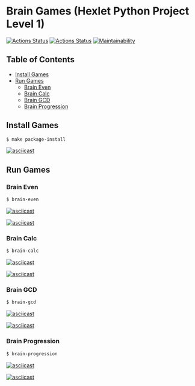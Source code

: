 # Brain Games (Hexlet Python Project Level 1)

[![Actions Status](https://github.com/neihaoo/python-project-lvl1/workflows/hexlet-check/badge.svg)](https://github.com/neihaoo/python-project-lvl1/actions)
[![Actions Status](https://github.com/neihaoo/python-project-lvl1/workflows/project-check/badge.svg)](https://github.com/neihaoo/python-project-lvl1/actions)
[![Maintainability](https://api.codeclimate.com/v1/badges/a7a2ef83b89bcd94d1f1/maintainability)](https://codeclimate.com/github/neihaoo/python-project-lvl1/maintainability)

## Table of Contents

- [Install Games](#Install-Games)
- [Run Games](#Run-Games)
  - [Brain Even](#Brain-Even)
  - [Brain Calc](#Brain-Calc)
  - [Brain GCD](#Brain-GCD)
  - [Brain Progression](#Brain-Progression)

## Install Games

```sh
$ make package-install
```

[![asciicast](https://asciinema.org/a/A0ggLHqUOvlhmWd0NRywNuhml.svg)](https://asciinema.org/a/A0ggLHqUOvlhmWd0NRywNuhml)

## Run Games

### Brain Even

```sh
$ brain-even
```

[![asciicast](https://asciinema.org/a/5uGhFLFaWdWnhSFe7A5uBNqaM.svg)](https://asciinema.org/a/5uGhFLFaWdWnhSFe7A5uBNqaM)

[![asciicast](https://asciinema.org/a/UTLhILdA5V3Jhd5oqb4RVgtQt.svg)](https://asciinema.org/a/UTLhILdA5V3Jhd5oqb4RVgtQt)

### Brain Calc

```sh
$ brain-calc
```

[![asciicast](https://asciinema.org/a/YJthUKg71m8M2iHTGMgeNZ8CI.svg)](https://asciinema.org/a/YJthUKg71m8M2iHTGMgeNZ8CI)

[![asciicast](https://asciinema.org/a/B4jaEiB3tqT8fNufpLgpxf5hw.svg)](https://asciinema.org/a/B4jaEiB3tqT8fNufpLgpxf5hw)

### Brain GCD

```sh
$ brain-gcd
```

[![asciicast](https://asciinema.org/a/Aya4ijnIIUjrih5HEjAwy0OXA.svg)](https://asciinema.org/a/Aya4ijnIIUjrih5HEjAwy0OXA)

[![asciicast](https://asciinema.org/a/WsnnmlVZ04ZFD5VQ2lMeDJ1GB.svg)](https://asciinema.org/a/WsnnmlVZ04ZFD5VQ2lMeDJ1GB)

### Brain Progression

```sh
$ brain-progression
```

[![asciicast](https://asciinema.org/a/ZORvFqyg1GvOE0PHu3h2K5q5t.svg)](https://asciinema.org/a/ZORvFqyg1GvOE0PHu3h2K5q5t)

[![asciicast](https://asciinema.org/a/ud1KqxtlY7nIF6YsOPqrS7ezp.svg)](https://asciinema.org/a/ud1KqxtlY7nIF6YsOPqrS7ezp)
